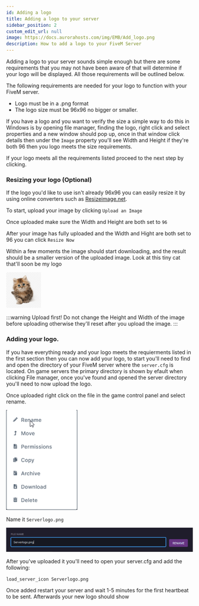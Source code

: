 ```yaml
---
id: Adding a logo
title: Adding a logo to your server
sidebar_position: 2
custom_edit_url: null
image: https://docs.aurorahosts.com/img/EMB/Add_logo.png
description: How to add a logo to your FiveM Server
---
```


Adding a logo to your server sounds simple enough but there are some requirements that you may not have been aware of that will determine if your logo will be displayed. All those requirements will be outlined below.

The following requirements are needed for your logo to function with your FiveM server.

* Logo must be in a .png format
* The logo size must be 96x96 no bigger or smaller.

If you have a logo and you want to verify the size a simple way to do this in Windows is by opening file manager, finding the logo, right click and select properties and a new window should pop up, once in that window click details then under the `Image` property you'll see Width and Height if they're both 96 then you logo meets the size requirements.

If your logo meets all the requirements listed proceed to the next step by clicking.

### Resizing your logo (Optional)

If the logo you'd like to use isn't already 96x96 you can easily resize it by using online converters such as [Resizeimage.net](https://online-image-resizer.com/).

To start, upload your image by clicking `Upload an Image`

Once uploaded make sure the Width and Height are both set to `96`

After your image has fully uploaded and the Width and Hight are both set to 96 you can click `Resize Now`

Within a few moments the image should start downloading, and the result should be a smaller version of the uploaded image. Look at this tiny cat that'll soon be my logo 

![cat](../../../images/Game_servers/Logo/1_resizedcat.png)

:::warning Upload first!
Do not change the Height and Width of the image before uploading otherwise they'll reset after you upload the image.
:::

### Adding your logo.

If you have everything ready and your logo meets the requierments listed in the first section then you can now add your logo, to start you'll need to find and open the directory of your FiveM server where the `server.cfg` is located. On game servers the primary directory is shown by efault when clicking File manager, once you've found and opened the server directory you'll need to now upload the logo.

Once uploaded right click on the file in the game control panel and select rename.

![rename](../../../images/Game_servers/Logo/2_rename.png)

Name it `Serverlogo.png`

![name it](../../../images/Game_servers/Logo/3_renamefinish.png)


After you've uploaded it you'll need to open your server.cfg and add the following:

```
load_server_icon Serverlogo.png
```

Once added restart your server and wait 1-5 minutes for the first heartbeat to be sent. Afterwards your new logo should show
